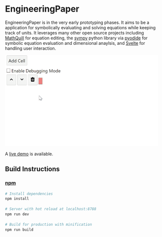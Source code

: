 # EngineeringPaper
EngineeringPaper is in the very early prototyping phases. It aims to be a application for symbolically evaluating and solving equations while keeping track of units. It leverages many other open source projects including [MathQuill](http://mathquill.com/) for equation editing, the [sympy](https://github.com/sympy/sympy) python library via [pyodide](https://github.com/iodide-project/pyodide) for symbolic equation evaluation and dimensional anaylsis, and [Svelte](https://svelte.dev/) for handling user interaction.

![Animated Demo](demo/engineering_paper_demo.webp)

A [live demo](https://mgreminger.github.io/EngineeringPaper/) is available.

## Build Instructions
### [npm](https://www.npmjs.com/)
``` bash
# Install dependencies
npm install

# Server with hot reload at localhost:8788
npm run dev

# Build for production with minification
npm run build
```
